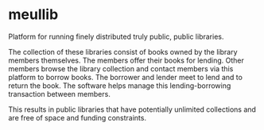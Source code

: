 meullib
=======

Platform for running finely distributed truly public, public libraries. 

The collection of these libraries consist of books owned by the library members themselves. The members offer their books for lending. Other members browse the library collection and contact members via this platform to borrow books. The borrower and lender meet to lend and to return the book. The software helps manage this lending-borrowing transaction between members.

This results in public libraries that have potentially unlimited collections and are free of space and funding constraints.
